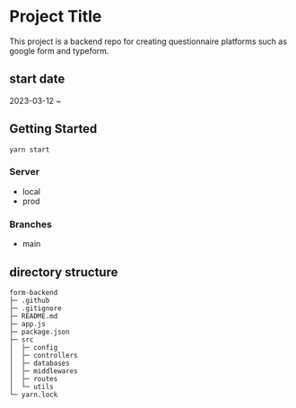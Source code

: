 # Project Title

This project is a backend repo for creating questionnaire platforms such as google form and typeform.

## start date
2023-03-12 ~

## Getting Started

```
yarn start
```

### Server
* local
* prod

### Branches
* main

## directory structure

```
form-backend
├─ .github
├─ .gitignore
├─ README.md
├─ app.js
├─ package.json
├─ src
│  ├─ config
│  ├─ controllers
│  ├─ databases
│  ├─ middlewares
│  ├─ routes
│  └─ utils
└─ yarn.lock
```